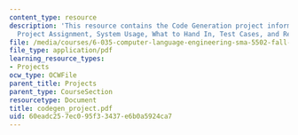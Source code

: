 ```yaml
---
content_type: resource
description: 'This resource contains the Code Generation project information. It includes:
  Project Assignment, System Usage, What to Hand In, Test Cases, and Related Handouts.'
file: /media/courses/6-035-computer-language-engineering-sma-5502-fall-2005/60eadc257ec095f33437e6b0a5924ca7_codegen_project.pdf
file_type: application/pdf
learning_resource_types:
- Projects
ocw_type: OCWFile
parent_title: Projects
parent_type: CourseSection
resourcetype: Document
title: codegen_project.pdf
uid: 60eadc25-7ec0-95f3-3437-e6b0a5924ca7
---
```

